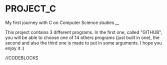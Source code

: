 # PROJECT_C
My first journey with C on Computer Science studies *__*

This project contains 3 different programs. In the first one, called "GITHUB", you will be able to 
choose one of 14 others programs (just built in one), the second and also the third one is made to put in some arguments. 
I hope you enjoy it :)

//CODEBLOCKS
